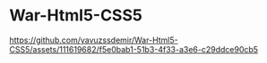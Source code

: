 # War-Html5-CSS5



https://github.com/yavuzssdemir/War-Html5-CSS5/assets/111619682/f5e0bab1-51b3-4f33-a3e6-c29ddce90cb5

